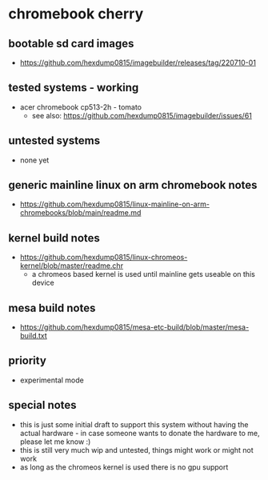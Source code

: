 # chromebook cherry

## bootable sd card images

- https://github.com/hexdump0815/imagebuilder/releases/tag/220710-01

## tested systems - working

- acer chromebook cp513-2h - tomato
  - see also: https://github.com/hexdump0815/imagebuilder/issues/61

## untested systems

- none yet

## generic mainline linux on arm chromebook notes

- https://github.com/hexdump0815/linux-mainline-on-arm-chromebooks/blob/main/readme.md

## kernel build notes

- https://github.com/hexdump0815/linux-chromeos-kernel/blob/master/readme.chr
  - a chromeos based kernel is used until mainline gets useable on this device

## mesa build notes

- https://github.com/hexdump0815/mesa-etc-build/blob/master/mesa-build.txt

## priority

- experimental mode

## special notes

- this is just some initial draft to support this system without having the actual hardware - in case someone wants to donate the hardware to me, please let me know :)
- this is still very much wip and untested, things might work or might not work
- as long as the chromeos kernel is used there is no gpu support
